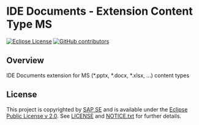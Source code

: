 # IDE Documents - Extension Content Type MS

[![Eclipse License](http://img.shields.io/badge/license-Eclipse-brightgreen.svg)](LICENSE)
[![GitHub contributors](https://img.shields.io/github/contributors/dirigiblelabs/ide-documents-ext-content-type-ms.svg)](https://github.com/dirigiblelabs/ide-documents-ext-content-type-ms/graphs/contributors)

## Overview

IDE Documents extension for MS (*.pptx, *.docx, *.xlsx, ...) content types


## License

This project is copyrighted by [SAP SE](http://www.sap.com/) and is available under the [Eclipse Public License v 2.0](https://www.eclipse.org/legal/epl-v20.html). See [LICENSE](LICENSE) and [NOTICE.txt](NOTICE.txt) for further details.
